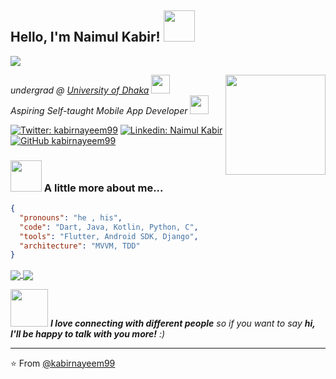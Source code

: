 
<!-- Header with the icon -->
<h2> Hello, I'm Naimul Kabir! <img src="https://media.giphy.com/media/H83F4AfL798AmtKXIL/giphy.gif" width="50"></h2>

<!-- Visitor count -->
![](https://visitor-badge.laobi.icu/badge?page_id=kabirnayeem99.kabirnayeem99)

<!-- Image of a guy coding alone -->
<img align='right' src="https://media.giphy.com/media/fwbzI2kV3Qrlpkh59e/giphy.gif" width="160">

<!-- about myself overview -->
<p>
<em>undergrad @ <a href="http://www.du.ac.bd">University of Dhaka</a>
<img src="https://media.giphy.com/media/fYSnHlufseco8Fh93Z/giphy.gif" width="30">
</br>
Aspiring Self-taught Mobile App Developer
<img src="https://media.giphy.com/media/WUlplcMpOCEmTGBtBW/giphy.gif" width="30"> 
</em></p>

<!-- Social media buttons -->
[![Twitter: kabirnayeem99](https://img.shields.io/twitter/follow/kabirnayeem99?style=social)](https://twitter.com/kabirnayeem99)
[![Linkedin: Naimul Kabir](https://img.shields.io/badge/-kabirnayeem99-blue?style=flat-square&logo=Linkedin&logoColor=white&link=https://www.linkedin.com/in/kabirnayeem99/)](https://www.linkedin.com/in/kabirnayeem99/)
[![GitHub kabirnayeem99](https://img.shields.io/github/followers/kabirnayeem99?label=follow&style=social)](https://github.com/kabirnayeem99)


<!-- A little bit about me -->
### <img src="https://media.giphy.com/media/VgCDAzcKvsR6OM0uWg/giphy.gif" width="50"> A little more about me...  

<!-- CV in JSON -->
```json
{
  "pronouns": "he , his",
  "code": "Dart, Java, Kotlin, Python, C",
  "tools": "Flutter, Android SDK, Django",
  "architecture": "MVVM, TDD"
}
```

<!-- Top used languages -->
<a href="https://wakatime.com/@kabirnayeem99">
  <img align="center" src="https://github-readme-stats.vercel.app/api/wakatime?username=kabirnayeem99&layout=compact&langs_count=10&theme=dark" />
</a>
<a href="https://ionicabizau.github.io/github-profile-languages/?user=kabirnayeem99">
  <img align="center" src="https://github-readme-stats.vercel.app/api/top-langs/?username=kabirnayeem99&layout=compact&langs_count=10&theme=dark&hide=html,makefile,javascript,css,d" />
</a>

<!-- First footer -->
<img src="https://media.giphy.com/media/LnQjpWaON8nhr21vNW/giphy.gif" width="60"> <em><b>I love connecting with different people</b> so if you want to say <b>hi, I'll be happy to talk with you more!</b> :)</em>

---
<!-- Footer -->
⭐️ From [@kabirnayeem99](https://github.com/kabirnayeem99)



